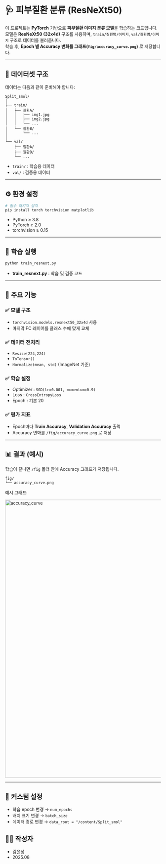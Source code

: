 # 🩺 피부질환 분류 (ResNeXt50)

이 프로젝트는 **PyTorch** 기반으로 **피부질환 이미지 분류 모델**을 학습하는 코드입니다.  
모델은 **ResNeXt50 (32x4d)** 구조를 사용하며, `train/질환명/이미지`, `val/질환명/이미지` 구조로 데이터를 불러옵니다.  
학습 후, **Epoch 별 Accuracy 변화를 그래프(`fig/accuracy_curve.png`)** 로 저장합니다.  

---

## 📂 데이터셋 구조

데이터는 다음과 같이 준비해야 합니다:

```
Split_smol/
│
├── train/
│   ├── 질환A/
│   │   ├── img1.jpg
│   │   ├── img2.jpg
│   │   └── ...
│   └── 질환B/
│       └── ...
│
└── val/
    ├── 질환A/
    ├── 질환B/
    └── ...
```

- `train/` : 학습용 데이터
- `val/`   : 검증용 데이터  

---

## ⚙️ 환경 설정

```bash
# 필수 패키지 설치
pip install torch torchvision matplotlib
```

- Python ≥ 3.8  
- PyTorch ≥ 2.0  
- torchvision ≥ 0.15  

---

## 🚀 학습 실행

```bash
python train_resnext.py
```

- **train_resnext.py** : 학습 및 검증 코드  

---

## 🧠 주요 기능

### ✅ 모델 구조
- `torchvision.models.resnext50_32x4d` 사용  
- 마지막 FC 레이어를 클래스 수에 맞게 교체  

### ✅ 데이터 전처리
- `Resize(224,224)`  
- `ToTensor()`  
- `Normalize(mean, std)` (ImageNet 기준)  

### ✅ 학습 설정
- Optimizer : `SGD(lr=0.001, momentum=0.9)`  
- Loss : `CrossEntropyLoss`  
- Epoch : 기본 20  

### ✅ 평가 지표
- Epoch마다 **Train Accuracy**, **Validation Accuracy** 출력  
- Accuracy 변화를 `/fig/accuracy_curve.png` 로 저장  

---

## 📊 결과 (예시)

학습이 끝나면 `/fig` 폴더 안에 Accuracy 그래프가 저장됩니다.  

```
fig/
└── accuracy_curve.png
```

예시 그래프:  

<img width="1200" height="900" alt="accuracy_curve" src="https://github.com/user-attachments/assets/49961c50-0f1c-427d-9ae9-c211c7a16464" />

---

## 📌 커스텀 설정

- 학습 epoch 변경 → `num_epochs`  
- 배치 크기 변경 → `batch_size`  
- 데이터 경로 변경 → `data_root = "/content/Split_smol"`  




## 👨‍💻 작성자

- 김윤성  
- 2025.08  
